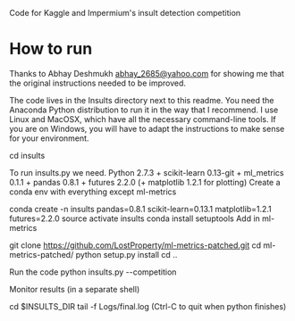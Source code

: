 Code for Kaggle and Impermium's insult detection competition

How to run
==========

Thanks to Abhay Deshmukh <abhay_2685@yahoo.com> for showing me that the original instructions needed to be improved.

The code lives in the Insults directory next to this readme. You need the Anaconda Python distribution to run it
in the way that I recommend. I use Linux and MacOSX, which have all the necessary command-line tools. If you are on
Windows, you will have to adapt the instructions to make sense for your environment.

  cd insults



To run insults.py we need.
Python 2.7.3 + scikit-learn 0.13-git + ml_metrics 0.1.1 + pandas 0.8.1 + futures 2.2.0
 (+ matplotlib 1.2.1 for plotting)
Create a conda env with everything except ml-metrics

  conda create -n insults pandas=0.8.1 scikit-learn=0.13.1 matplotlib=1.2.1 futures=2.2.0
  source activate insults
  conda install setuptools
Add in ml-metrics

  git clone https://github.com/LostProperty/ml-metrics-patched.git
  cd ml-metrics-patched/
  python setup.py install
  cd ..

Run the code
  python insults.py --competition

Monitor results (in a separate shell)


  cd $INSULTS_DIR
  tail -f Logs/final.log  (Ctrl-C to quit when python finishes)

